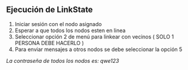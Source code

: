 ## Ejecución de LinkState

1. Iniciar sesión con el nodo asignado
2. Esperar a que todos los nodos esten en linea
3. Seleccionar opción 2 de menú para linkear con vecinos ( SOLO 1 PERSONA DEBE HACERLO )
4. Para enviar mensajes a otros nodos se debe seleccionar la opción 5

_La contraseña de todos los nodos es: qwe123_
